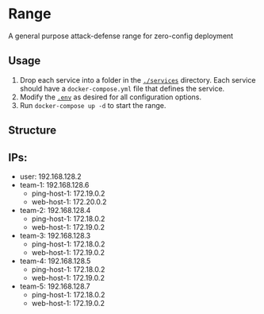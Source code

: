 # Range

A general purpose attack-defense range for zero-config deployment

## Usage

1. Drop each service into a folder in the [`./services`](services) directory.  Each service should have a `docker-compose.yml` file that defines the service.
2. Modify the [`.env`](.env) as desired for all configuration options.
3. Run `docker-compose up -d` to start the range.


## Structure



## IPs:

* user: 192.168.128.2
* team-1: 192.168.128.6
    * ping-host-1: 172.19.0.2
    * web-host-1:  172.20.0.2
* team-2: 192.168.128.4
    * ping-host-1: 172.18.0.2
    * web-host-1:  172.19.0.2
* team-3: 192.168.128.3
    * ping-host-1: 172.18.0.2
    * web-host-1:  172.19.0.2
* team-4: 192.168.128.5
    * ping-host-1: 172.18.0.2
    * web-host-1: 172.19.0.2
* team-5: 192.168.128.7
    * ping-host-1: 172.18.0.2
    * web-host-1: 172.19.0.2
